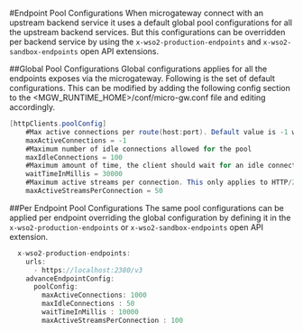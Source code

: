 #Endpoint Pool Configurations
When microgateway connect with an upstream backend service it uses a default global pool configurations 
for all the upstream backend services. But this configurations can be overridden per backend service by using the `x-wso2-production-endpoints` and `x-wso2-sandbox-endpoints` 
open API extensions.

##Global Pool Configurations
Global configurations applies for all the endpoints exposes via the microgateway. Following is the set of default configurations.
This can be modified by adding the following config section to the <MGW_RUNTIME_HOME>/conf/micro-gw.conf file and editing accordingly.
``` java
[httpClients.poolConfig]
    #Max active connections per route(host:port). Default value is -1 which indicates unlimited
    maxActiveConnections = -1
    #Maximum number of idle connections allowed for the pool
    maxIdleConnections = 100
    #Maximum amount of time, the client should wait for an idle connection before it sends an error when the pool is exhausted
    waitTimeInMillis = 30000
    #Maximum active streams per connection. This only applies to HTTP/2.
    maxActiveStreamsPerConnection = 50
```

##Per Endpoint Pool Configurations
The same pool configurations can be applied per endpoint overriding the global configuration by defining it in the `x-wso2-production-endpoints` or `x-wso2-sandbox-endpoints` 
open API extension.

``` java
  x-wso2-production-endpoints:
    urls:
      - https://localhost:2380/v3
    advanceEndpointConfig:
      poolConfig: 
        maxActiveConnections: 1000
        maxIdleConnections : 50
        waitTimeInMillis : 10000
        maxActiveStreamsPerConnection : 100

```